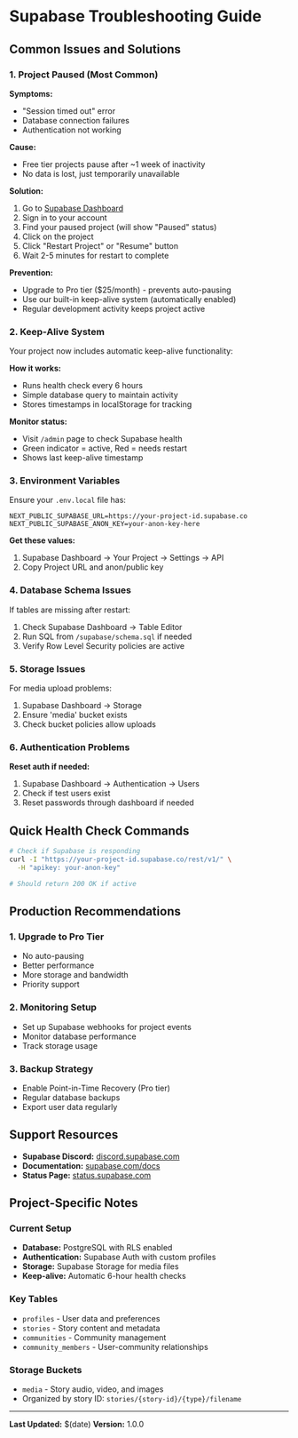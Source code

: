 # Supabase Troubleshooting Guide

## Common Issues and Solutions

### 1. Project Paused (Most Common)

**Symptoms:**

- "Session timed out" error
- Database connection failures
- Authentication not working

**Cause:**

- Free tier projects pause after ~1 week of inactivity
- No data is lost, just temporarily unavailable

**Solution:**

1. Go to [Supabase Dashboard](https://supabase.com/dashboard)
2. Sign in to your account
3. Find your paused project (will show "Paused" status)
4. Click on the project
5. Click "Restart Project" or "Resume" button
6. Wait 2-5 minutes for restart to complete

**Prevention:**

- Upgrade to Pro tier ($25/month) - prevents auto-pausing
- Use our built-in keep-alive system (automatically enabled)
- Regular development activity keeps project active

### 2. Keep-Alive System

Your project now includes automatic keep-alive functionality:

**How it works:**

- Runs health check every 6 hours
- Simple database query to maintain activity
- Stores timestamps in localStorage for tracking

**Monitor status:**

- Visit `/admin` page to check Supabase health
- Green indicator = active, Red = needs restart
- Shows last keep-alive timestamp

### 3. Environment Variables

Ensure your `.env.local` file has:

```
NEXT_PUBLIC_SUPABASE_URL=https://your-project-id.supabase.co
NEXT_PUBLIC_SUPABASE_ANON_KEY=your-anon-key-here
```

**Get these values:**

1. Supabase Dashboard → Your Project → Settings → API
2. Copy Project URL and anon/public key

### 4. Database Schema Issues

If tables are missing after restart:

1. Check Supabase Dashboard → Table Editor
2. Run SQL from `/supabase/schema.sql` if needed
3. Verify Row Level Security policies are active

### 5. Storage Issues

For media upload problems:

1. Supabase Dashboard → Storage
2. Ensure 'media' bucket exists
3. Check bucket policies allow uploads

### 6. Authentication Problems

**Reset auth if needed:**

1. Supabase Dashboard → Authentication → Users
2. Check if test users exist
3. Reset passwords through dashboard if needed

## Quick Health Check Commands

```bash
# Check if Supabase is responding
curl -I "https://your-project-id.supabase.co/rest/v1/" \
  -H "apikey: your-anon-key"

# Should return 200 OK if active
```

## Production Recommendations

### 1. Upgrade to Pro Tier

- No auto-pausing
- Better performance
- More storage and bandwidth
- Priority support

### 2. Monitoring Setup

- Set up Supabase webhooks for project events
- Monitor database performance
- Track storage usage

### 3. Backup Strategy

- Enable Point-in-Time Recovery (Pro tier)
- Regular database backups
- Export user data regularly

## Support Resources

- **Supabase Discord:** [discord.supabase.com](https://discord.supabase.com)
- **Documentation:** [supabase.com/docs](https://supabase.com/docs)
- **Status Page:** [status.supabase.com](https://status.supabase.com)

## Project-Specific Notes

### Current Setup

- **Database:** PostgreSQL with RLS enabled
- **Authentication:** Supabase Auth with custom profiles
- **Storage:** Supabase Storage for media files
- **Keep-alive:** Automatic 6-hour health checks

### Key Tables

- `profiles` - User data and preferences
- `stories` - Story content and metadata
- `communities` - Community management
- `community_members` - User-community relationships

### Storage Buckets

- `media` - Story audio, video, and images
- Organized by story ID: `stories/{story-id}/{type}/filename`

---

**Last Updated:** $(date)
**Version:** 1.0.0
